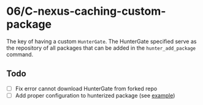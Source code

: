 # 06/C-nexus-caching-custom-package

The key of having a custom `HunterGate`. The HunterGate specified serve as the repository of all packages that can be added in the `hunter_add_package` command.

## Todo
- [ ] Fix error cannot download HunterGate from forked repo
- [ ] Add proper configuration to hunterized package (see [example](https://github.com/hunterbox/hunter_box_1/blob/master/CMakeLists.txt))
